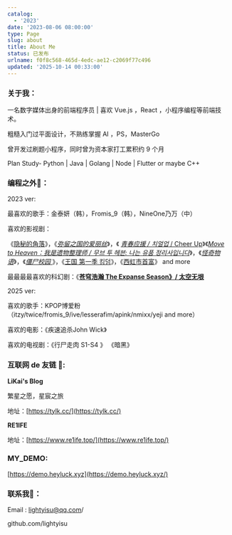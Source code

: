 ```yaml
---
catalog:
  - '2023'
date: '2023-08-06 08:00:00'
type: Page
slug: about
title: About Me
status: 已发布
urlname: f0f8c568-465d-4edc-ae12-c2069f77c496
updated: '2025-10-14 00:33:00'
---
```


### 关于我：


一名数字媒体出身的前端程序员 | 喜欢 Vue.js ，React ，小程序编程等前端技术。


粗糙入门过平面设计，不熟练掌握 AI ，PS，MasterGo


曾开发过刷题小程序，同时曾为资本家打工累积约 9 个月


Plan Study- Python | Java | Golang | Node | Flutter or maybe C++


### 编程之外🎉：


2023 ver:


最喜欢的歌手：金泰妍（韩），Fromis_9（韩），NineOne乃万（中）


喜欢的影视剧：


《[隐秘的角落](https://movie.douban.com/subject/33404425/)》，《[_弥留之国的爱丽丝_](https://movie.douban.com/subject/35300122/)》，《 [_青春应援 / 치얼업_](https://movie.douban.com/subject/35561689/)[ / Cheer Up](https://movie.douban.com/subject/35561689/)》《[_Move to Heaven：我是遗物整理师 / 무브 투 헤븐: 나는 유품 정리사입니다_](https://movie.douban.com/subject/34929977/)》，《[_怪奇物语_](https://movie.douban.com/subject/27194292/)》，《[_僵尸校园_ ](https://movie.douban.com/subject/35030325/)》，《[王国 第一季 킹덤](https://movie.douban.com/subject/26947951/)》，《[西虹市首富](https://movie.douban.com/subject/27605698/)》 and more


最最最最喜欢的科幻剧：《[**苍穹浩瀚  The Expanse Season》/ 太空无垠** ](https://movie.douban.com/subject/25926851/) 


2025 ver:


喜欢的歌手：KPOP博爱粉（itzy/twice/fromis_9/ive/lesserafim/apink/nmixx/yeji and more）


喜欢的电影：《疾速追杀John Wick》


喜欢的电视剧：《行尸走肉 S1-S4 》 《暗黑》


### 互联网 de 友链 🏃:


**LiKai's Blog**


繁星之愿，星宸之旅


地址：[https://tylk.cc/](https://tylk.cc/)


**RE1IFE**


地址：[https://www.re1ife.top/](https://www.re1ife.top/)


### MY_DEMO:


[https://demo.heyluck.xyz](https://demo.heyluck.xyz/)


### 联系我📱：


Email : lightyisu@qq.com/


github.com/lightyisu

